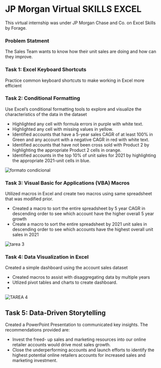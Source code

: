 # JP Morgan Virtual SKILLS EXCEL
This virtual internship was under JP Morgan Chase and Co. on Excel Skills by Forage.

### Problem Statment
The Sales Team wants to know how their unit sales are doing and how can they improve. 

### Task 1: Excel Keyboard Shortcuts
Practice common keyboard shortcuts to make working in Excel more efficient

### Task 2: Conditional Formatting
Use Excel’s conditional formatting tools to explore and visualize the characteristics of the data in the dataset 
-	Highlighted any cell with formula errors in purple with white text.
-	Highlighted any cell with missing values in yellow.
-	Identified accounts that have a 5-year sales CAGR of at least 100% in Green and any account with a negative CAGR in red with white text.
-	Identified accounts that have not been cross sold with Product 2 by highlighting the appropriate Product 2 cells in orange.
-	Identified accounts in the top 10% of unit sales for 2021 by highlighting the appropriate 2021-unit cells in blue.
  
![formato condicional](https://github.com/JorgeCcollana-7/JP-Morgan-Chase-Virtual-Excel-/assets/72846125/c4535577-da30-4b6a-b5c2-a230f3398923)

### Task 3: Visual Basic for Applications (VBA) Macros
Utilized macros in Excel and create two macros using same spreadsheet that was modified prior. 
-	Created a macro to sort the entire spreadsheet by 5 year CAGR in descending order to see which account have the higher overall 5 year growth
-	Create a macro to sort the entire spreadsheet by 2021 unit sales in descending order to see which accounts have the highest overall unit sales in 2021
  
![tarea 3](https://github.com/JorgeCcollana-7/JP-Morgan-Chase-Virtual-Excel-/assets/72846125/bf9cbc29-b8ba-48b4-aed5-b7b1d24c1db2)

### Task 4: Data Visualization in Excel
Created a simple dashboard using the account sales dataset
- Created macros to assist with disaggregating data by multiple years
- Utlized pivot tables and charts to create dashboard.
- 
![TAREA 4](https://github.com/JorgeCcollana-7/JP-Morgan-Chase-Virtual-Excel-/assets/72846125/9d2e44e4-13f2-41b3-804a-30f8d8abe081)

## Task 5: Data-Driven Storytelling
Created a PowerPoint Presentation to communicated key insights. The recommendations provided are:
-	Invest the freed- up sales and marketing resources into our online retailer accounts would drive most sales growth.
-	Close the underperforming accounts and launch efforts to identify the highest potential online retailers accounts for increased sales and marketing investment.
